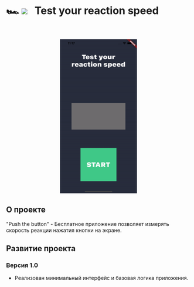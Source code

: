 # 🏎 [<img src="https://storage.googleapis.com/cms-storage-bucket/6a07d8a62f4308d2b854.svg"  width="75">](https://flutter.dev/) &nbsp;&nbsp;Test your reaction speed
<br/>
<p align="center">
  <img src="https://github.com/RNOVOSELOV/flutter_push/blob/main/resources/first.gif" width="210" height="420" />
</p>

## О проекте 

"Push the button" - Бесплатное приложение позволяет измерять скорость реакции нажатия кнопки на экране.

## Развитие проекта

### Версия 1.0

- Реализован минимальный интерфейс и базовая логика приложения.
